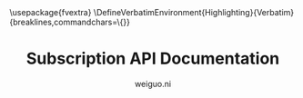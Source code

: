 ---
author: weiguo.ni
title: Subscription API Documentation
geometry: margin=0.5in
fontsize: 12pt
documentclass: extarticle
mainfont: "Noto Serif"
sansfont: "Noto Sans"
monofont: "Noto Sans Mono CJK SC"
CJKmainfont: "Noto Sans CJK SC"
mathfont: "Latin Modern Math"
header-includes:
 - \usepackage{fvextra}
 - \DefineVerbatimEnvironment{Highlighting}{Verbatim}{breaklines,commandchars=\\\{\}}
---